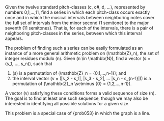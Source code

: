 Given the twelve standard pitch-classes (c, c#, d, ...), represented by numbers 0,1,...,11, find a series in which each pitch-class occurs exactly once and in which the musical intervals between neighboring notes cover the full set of intervals from the minor second (1 semitone) to the major seventh (11 semitones). That is, for each of the intervals, there is a pair of neighboring pitch-classes in the series, between which this interval appears.  

The problem of finding such a series can be easily formulated as an instance of a more general arithmetic problem on \(\mathbb{Z}_n\), the set of integer residues modulo \(n\). Given \(n \in \mathbb{N}\), find a vector \(s = (s_1, ..., s_n)\), such that  

1. \(s\) is a permutation of \(\mathbb{Z}_n = \{0,1,...,n-1\}\); and  
2. the interval vector \(v = (|s_2 - s_1|, |s_3 - s_2|, ... |s_n - s_{n-1}|)\) is a permutation of \(\mathbb{Z}_n \setminus \{0\} = \{1,2,...,n-1\}\).  

A vector \(v\) satisfying these conditions forms a valid sequence of size \(n\). The goal is to find at least one such sequence, though we may also be interested in identifying all possible solutions for a given size.  

This problem is a special case of {prob053} in which the graph is a line.
